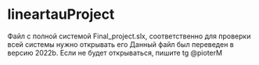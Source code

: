 # lineartauProject

Файл с полной системой Final_project.slx, соответственно для проверки всей системы нужно открывать его
Данный файл был переведен в версию 2022b.
Если не будет открываться, пишите tg @pioterM
